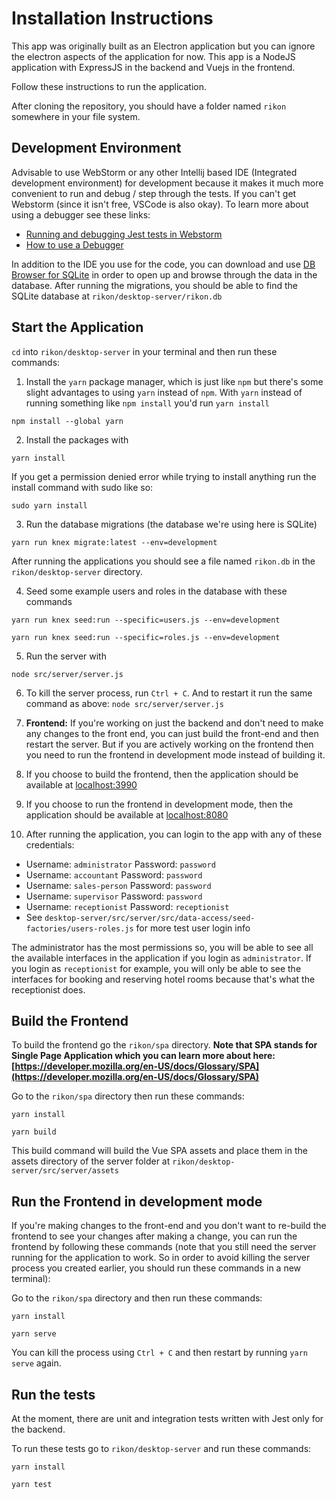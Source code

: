 # Installation Instructions

This app was originally built as an Electron application but you can ignore the electron aspects of the application for now. This app is a NodeJS application with ExpressJS in the backend and Vuejs in the frontend.

Follow these instructions to run the application. 

After cloning the repository, you should have a folder named `rikon` somewhere in your file system.

## Development Environment
Advisable to use WebStorm or any other Intellij based IDE (Integrated development environment) for development because it makes it much more convenient to run and debug / step through the tests. If you can't get Webstorm (since it isn't free, VSCode is also okay). To learn more about using a debugger see these links:

- [Running and debugging Jest tests in Webstorm](https://www.youtube.com/watch?v=rwfW412t6ag)
- [How to use a Debugger](https://www.youtube.com/watch?v=7qZBwhSlfOo)

In addition to the IDE you use for the code, you can download and use [DB Browser for SQLite](https://sqlitebrowser.org/) in order to open up and browse through the data in the database. After running the migrations, you should be able to find the SQLite database at `rikon/desktop-server/rikon.db`

## Start the Application

`cd` into `rikon/desktop-server` in your terminal and then run these commands:

1. Install the `yarn` package manager, which is just like `npm` but there's some slight advantages to using `yarn` instead of `npm`. With `yarn` instead of running something like `npm install` you'd run `yarn install`

```
npm install --global yarn
```

2. Install the packages with
```
yarn install
```

If you get a permission denied error while trying to install anything  run the install command with sudo like so:

```
sudo yarn install
```

3. Run the database migrations (the database we're using here is SQLite)
```
yarn run knex migrate:latest --env=development
```
After running the applications you should see a file named `rikon.db` in the `rikon/desktop-server` directory.

4. Seed some example users and roles in the database with these commands
```
yarn run knex seed:run --specific=users.js --env=development
```

```
yarn run knex seed:run --specific=roles.js --env=development
````

5. Run the server with
```
node src/server/server.js
```

6. To kill the server process, run `Ctrl + C`. And to restart it run the same command as above: `node src/server/server.js`

7. **Frontend:** If you're working on just the backend and don't need to make any changes to the front end, you can just build the front-end and then restart the server. But if you are actively working on the frontend then you need to run the frontend in development mode instead of building it. 

8. If you choose to build the frontend, then the application should be available at [localhost:3990](http://localhost:3990)

9. If you choose to run the frontend in development mode, then the application should be available at [localhost:8080](http://localhost:8080)

10. After running the application, you can login to the app with any of these credentials:

- Username: `administrator` Password: `password`
- Username: `accountant` Password: `password`
- Username: `sales-person` Password: `password`
- Username: `supervisor` Password: `password`
- Username: `receptionist` Password: `receptionist`
- See `desktop-server/src/server/src/data-access/seed-factories/users-roles.js` for more test user login info

The administrator has the most permissions so, you will be able to see all the available interfaces in the application if you login as `administrator`. If you login as `receptionist` for example, you will only be able to see the interfaces for booking and reserving hotel rooms because that's what the receptionist does.

## Build the Frontend

To build the frontend go the `rikon/spa` directory. **Note that SPA stands for Single Page Application which you can learn more about here: [https://developer.mozilla.org/en-US/docs/Glossary/SPA](https://developer.mozilla.org/en-US/docs/Glossary/SPA)**

Go to the `rikon/spa` directory then run these commands:

```
yarn install
```

```
yarn build
```

This build command will build the Vue SPA assets and place them in the assets directory of the server folder at `rikon/desktop-server/src/server/assets`

## Run the Frontend in development mode
If you're making changes to the front-end and you don't want to re-build the frontend to see your changes after making a change, you can run the frontend by following these commands (note that you still need the server running for the application to work. So in order to avoid killing the server process you created earlier, you should run these commands in a new terminal):

Go to the `rikon/spa` directory and then run these commands:
```
yarn install
```

```
yarn serve
```

You can kill the process using `Ctrl + C` and then restart by running `yarn serve` again.

## Run the tests
At the moment, there are unit and integration tests written with Jest only for the backend. 

To run these tests go to `rikon/desktop-server` and run these commands:

```
yarn install
```

```
yarn test
```
